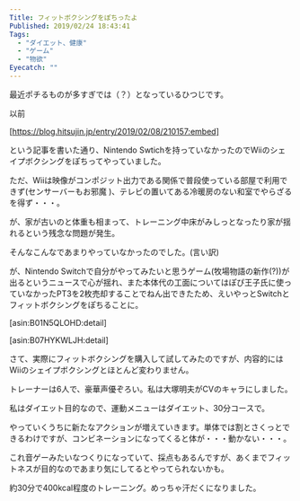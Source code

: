 ```yaml
---
Title: フィットボクシングをぽちったよ
Published: 2019/02/24 18:43:41
Tags:
  - "ダイエット、健康"
  - "ゲーム"
  - "物欲"
Eyecatch: ""
---
```

最近ポチるものが多すぎでは（？）となっているひつじです。  

以前

[https://blog.hitsujin.jp/entry/2019/02/08/210157:embed]

という記事を書いた通り、Nintendo Swtichを持っていなかったのでWiiのシェイプボクシングをぽちってやっていました。  

<!-- more -->


ただ、Wiiは映像がコンポジット出力である関係で普段使っている部屋で利用できず(センサーバーもお邪魔 )、テレビの置いてある冷暖房のない和室でやらざるを得ず・・・。  

が、家が古いのと体重も相まって、トレーニング中床がみしっとなったり家が揺れるという残念な問題が発生。  

そんなこんなであまりやっていなかったのでした。(言い訳)  

が、Nintendo Switchで自分がやってみたいと思うゲーム(牧場物語の新作(?))が出るというニュースで心が揺れ、また本体代の工面についてはぽぴ王子氏に使っていなかったPT3を2枚売却することでねん出できたため、えいやっとSwitchとフィットボクシングをぽちることに。  


<?# Twitter 1097864300788539393 /?>



[asin:B01N5QLOHD:detail]

[asin:B07HYKWLJH:detail]

さて、実際にフィットボクシングを購入して試してみたのですが、内容的にはWiiのシェイプボクシングとほとんど変わりません。  

トレーナーは6人で、豪華声優ぞろい。私は大塚明夫がCVのキャラにしました。  

私はダイエット目的なので、運動メニューはダイエット、30分コースで。  

やっていくうちに新たなアクションが増えていきます。単体では割とさくっとできるわけですが、コンビネーションになってくると体が・・・動かない・・・。  

これ音ゲーみたいなつくりになっていて、採点もあるんですが、あくまでフィットネスが目的なのであまり気にしてるとやってられないかも。  

<?# Twitter 1099313498864070656 /?>

約30分で400kcal程度のトレーニング。めっちゃ汗だくになりました。  



